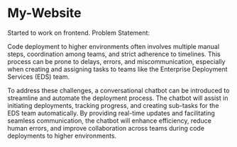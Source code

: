 # My-Website
Started to work on frontend.
Problem Statement:

Code deployment to higher environments often involves multiple manual steps, coordination among teams, and strict adherence to timelines. This process can be prone to delays, errors, and miscommunication, especially when creating and assigning tasks to teams like the Enterprise Deployment Services (EDS) team.

To address these challenges, a conversational chatbot can be introduced to streamline and automate the deployment process. The chatbot will assist in initiating deployments, tracking progress, and creating sub-tasks for the EDS team automatically. By providing real-time updates and facilitating seamless communication, the chatbot will enhance efficiency, reduce human errors, and improve collaboration across teams during code deployments to higher environments.
